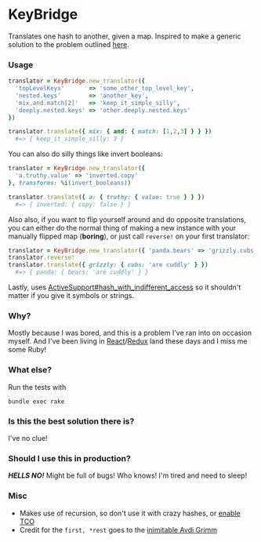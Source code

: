 # KeyBridge

Translates one hash to another, given a map. Inspired to make a generic
solution to the problem outlined
[here](http://codenoble.com/blog/transforming-hashes-a-refactoring-story/).

### Usage

```ruby
translator = KeyBridge.new_translator({
  'topLevelKeys'       => 'some_other_top_level_key',
  'nested.keys'        => 'another_key',
  'mix.and.match[2]'   => 'keep_it_simple_silly',
  'deeply.nested.keys' => 'other.deeply.nested.keys'
})

translator.translate({ mix: { and: { match: [1,2,3] } } })
  #=> { keep_it_simple_silly: 3 }
```

You can also do silly things like invert booleans:

```ruby
translator = KeyBridge.new_translator({
  'a.truthy.value' => 'inverted.copy'
}, transforms: %i(invert_booleans))

translator.translate({ a: { truthy: { value: true } } })
  #=> { inverted: { copy: false } }
```

Also also, if you want to flip yourself around and do opposite
translations, you can either do the normal thing of making a new
instance with your manually flipped map (**boring**), or just call
`reverse!` on your first translator:

```ruby
translator = KeyBridge.new_translator({ 'panda.bears' => 'grizzly.cubs' })
translator.reverse!
translator.translate({ grizzly: { cubs: 'are cuddly' } })
  #=> { panda: { bears: 'are cuddly' } }
```

Lastly, uses
[ActiveSupport#hash_with_indifferent_access](https://github.com/rails/rails/blob/master/activesupport/lib/active_support/hash_with_indifferent_access.rb) so it shouldn't
matter if you give it symbols or strings.

### Why?

Mostly because I was bored, and this is a problem I've ran into on
occasion myself. And I've been living in [React](https://facebook.github.io/react/)/[Redux](http://redux.js.org/) land these days and
I miss me some Ruby!

### What else?

Run the tests with

```
bundle exec rake
```

### Is this the best solution there is?

I've no clue!

### Should I use this in production?

***HELLS NO!*** Might be full of bugs! Who knows! I'm tired and need to
sleep!

### Misc

- Makes use of recursion, so don't use it with crazy hashes, or [enable
  TCO](http://nithinbekal.com/posts/ruby-tco/)
- Credit for the `first, *rest` goes to the [inimitable Avdi
  Grimm](http://devblog.avdi.org/2010/01/31/first-and-rest-in-ruby/)
